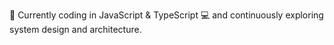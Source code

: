 🚀 Currently coding in JavaScript & TypeScript 💻 and continuously exploring system design and architecture.
